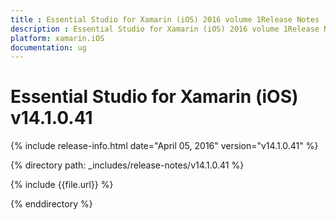 ```yaml
---
title : Essential Studio for Xamarin (iOS) 2016 volume 1Release Notes
description : Essential Studio for Xamarin (iOS) 2016 volume 1Release Notes
platform: xamarin.iOS
documentation: ug
---
```


# Essential Studio for Xamarin (iOS) v14.1.0.41

{% include release-info.html date="April 05, 2016" version="v14.1.0.41" %} 

{% directory path: _includes/release-notes/v14.1.0.41 %}

{% include {{file.url}} %}

{% enddirectory %}